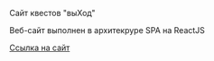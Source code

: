 Сайт квестов "выХод"

Веб-сайт выполнен в архитекруре SPA на ReactJS

<a href="https://exitnsk.ru/">Ссылка на сайт</a>
